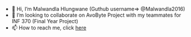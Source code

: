 - 👋 Hi, I’m Malwandla Hlungwane (Guthub username=> @Malwandla2016)
- 💞️ I’m looking to collaborate on AvoByte Project with my teammates for INF 370 (Final Year Project)
- 📫 How to reach me, click [here](https://www.linkedin.com/in/malwandla-hlungwani-612482207/)

<!---
Malwandla2016/Malwandla2016 is a ✨ special ✨ repository because its `README.md` (this file) appears on your GitHub profile.
You can click the Preview link to take a look at your changes.
--->
